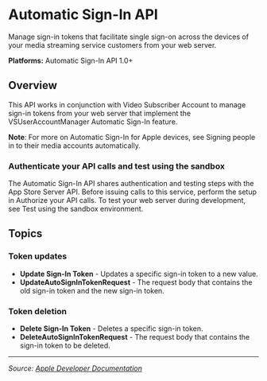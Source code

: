 # Automatic Sign-In API

Manage sign-in tokens that facilitate single sign-on across the devices of your media streaming service customers from your web server.

**Platforms:** Automatic Sign-In API 1.0+

## Overview

This API works in conjunction with Video Subscriber Account to manage sign-in tokens from your web server that implement the VSUserAccountManager Automatic Sign-In feature.

**Note**: For more on Automatic Sign-In for Apple devices, see Signing people in to their media accounts automatically.

### Authenticate your API calls and test using the sandbox

The Automatic Sign-In API shares authentication and testing steps with the App Store Server API. Before issuing calls to this service, perform the setup in Authorize your API calls. To test your web server during development, see Test using the sandbox environment.

## Topics

### Token updates
- **Update Sign-In Token** - Updates a specific sign-in token to a new value.
- **UpdateAutoSignInTokenRequest** - The request body that contains the old sign-in token and the new sign-in token.

### Token deletion
- **Delete Sign-In Token** - Deletes a specific sign-in token.
- **DeleteAutoSignInTokenRequest** - The request body that contains the sign-in token to be deleted.

---

*Source: [Apple Developer Documentation](https://developer.apple.com/documentation/AutomaticSignInAPI)*